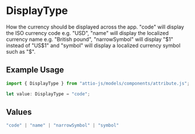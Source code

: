 # DisplayType

How the currency should be displayed across the app. "code" will display the ISO currency code e.g. "USD", "name" will display the localized currency name e.g. "British pound", "narrowSymbol" will display "$1" instead of "US$1" and "symbol" will display a localized currency symbol such as "$".

## Example Usage

```typescript
import { DisplayType } from "attio-js/models/components/attribute.js";

let value: DisplayType = "code";
```

## Values

```typescript
"code" | "name" | "narrowSymbol" | "symbol"
```